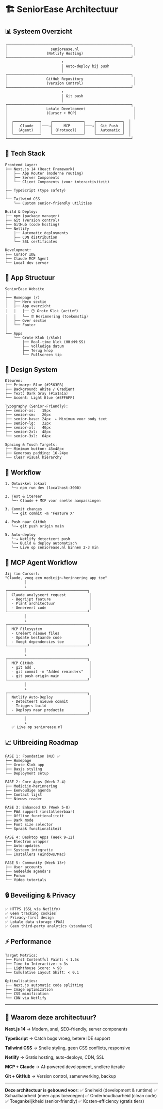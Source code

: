 # 🏗️ SeniorEase Architectuur

## 📊 Systeem Overzicht

```
┌─────────────────────────────────────────────────────────┐
│                    seniorease.nl                         │
│                  (Netlify Hosting)                       │
└─────────────────────────────────────────────────────────┘
                          ↑
                          │ Auto-deploy bij push
                          │
┌─────────────────────────────────────────────────────────┐
│                  GitHub Repository                       │
│                  (Version Control)                       │
└─────────────────────────────────────────────────────────┘
                          ↑
                          │ Git push
                          │
┌─────────────────────────────────────────────────────────┐
│                  Lokale Development                      │
│                  (Cursor + MCP)                          │
│                                                          │
│  ┌────────────┐    ┌──────────────┐    ┌────────────┐  │
│  │   Claude   │───→│     MCP      │───→│  Git Push  │  │
│  │  (Agent)   │    │ (Protocol)   │    │  Automatic │  │
│  └────────────┘    └──────────────┘    └────────────┘  │
└─────────────────────────────────────────────────────────┘
```

## 🎯 Tech Stack

```
Frontend Layer:
├── Next.js 14 (React Framework)
│   ├── App Router (moderne routing)
│   ├── Server Components
│   └── Client Components (voor interactiviteit)
│
├── TypeScript (type safety)
│
└── Tailwind CSS
    └── Custom senior-friendly utilities

Build & Deploy:
├── npm (package manager)
├── Git (version control)
├── GitHub (code hosting)
└── Netlify
    ├── Automatic deployments
    ├── CDN distribution
    └── SSL certificates

Development:
├── Cursor IDE
├── Claude MCP Agent
└── Local dev server
```

## 📱 App Structuur

```
SeniorEase Website
│
├── Homepage (/)
│   ├── Hero sectie
│   ├── App overzicht
│   │   ├── 🕐 Grote Klok (actief)
│   │   └── ⏰ Herinnering (toekomstig)
│   ├── Over sectie
│   └── Footer
│
└── Apps
    └── Grote Klok (/klok)
        ├── Real-time klok (HH:MM:SS)
        ├── Volledige datum
        ├── Terug knop
        └── Fullscreen tip
```

## 🎨 Design System

```
Kleuren:
├── Primary: Blue (#2563EB)
├── Background: White / Gradient
├── Text: Dark Gray (#1a1a1a)
└── Accent: Light Blue (#EFF6FF)

Typography (Senior-Friendly):
├── senior-xs:   18px
├── senior-sm:   20px
├── senior-base: 24px  ← Minimum voor body text
├── senior-lg:   32px
├── senior-xl:   40px
├── senior-2xl:  48px
└── senior-3xl:  64px

Spacing & Touch Targets:
├── Minimum button: 48x48px
├── Generous padding: 16-24px
└── Clear visual hierarchy
```

## 🔄 Workflow

```
1. Ontwikkel lokaal
   └─→ npm run dev (localhost:3000)

2. Test & itereer
   └─→ Claude + MCP voor snelle aanpassingen

3. Commit changes
   └─→ git commit -m "Feature X"

4. Push naar GitHub
   └─→ git push origin main

5. Auto-deploy
   └─→ Netlify detecteert push
   └─→ Build & deploy automatisch
   └─→ Live op seniorease.nl binnen 2-3 min
```

## 🚀 MCP Agent Workflow

```
Jij (in Cursor):
"Claude, voeg een medicijn-herinnering app toe"
         │
         ↓
┌─────────────────────────────────────┐
│  Claude analyseert request           │
│  - Begrijpt feature                  │
│  - Plant architectuur                │
│  - Genereert code                    │
└─────────────────────────────────────┘
         │
         ↓
┌─────────────────────────────────────┐
│  MCP Filesystem                      │
│  - Creëert nieuwe files              │
│  - Update bestaande code             │
│  - Voegt dependencies toe            │
└─────────────────────────────────────┘
         │
         ↓
┌─────────────────────────────────────┐
│  MCP GitHub                          │
│  - git add .                         │
│  - git commit -m "Added reminders"   │
│  - git push origin main              │
└─────────────────────────────────────┘
         │
         ↓
┌─────────────────────────────────────┐
│  Netlify Auto-Deploy                 │
│  - Detecteert nieuwe commit          │
│  - Triggers build                    │
│  - Deploys naar productie            │
└─────────────────────────────────────┘
         │
         ↓
   ✅ Live op seniorease.nl
```

## 📈 Uitbreiding Roadmap

```
FASE 1: Foundation (NU) ✅
├── Homepage
├── Grote Klok app
├── Basis styling
└── Deployment setup

FASE 2: Core Apps (Week 2-4)
├── Medicijn-herinnering
├── Eenvoudige agenda
├── Contact lijst
└── Nieuws reader

FASE 3: Enhanced UX (Week 5-8)
├── PWA support (installeerbaar)
├── Offline functionaliteit
├── Dark mode
├── Font size selector
└── Spraak functionaliteit

FASE 4: Desktop Apps (Week 9-12)
├── Electron wrapper
├── Auto-updates
├── Systeem integratie
└── Installers (Windows/Mac)

FASE 5: Community (Week 13+)
├── User accounts
├── Gedeelde agenda's
├── Forum
└── Video tutorials
```

## 🔒 Beveiliging & Privacy

```
✅ HTTPS (SSL via Netlify)
✅ Geen tracking cookies
✅ Privacy-first design
✅ Lokale data storage (PWA)
✅ Geen third-party analytics (standaard)
```

## ⚡ Performance

```
Target Metrics:
├── First Contentful Paint: < 1.5s
├── Time to Interactive: < 3s
├── Lighthouse Score: > 90
└── Cumulative Layout Shift: < 0.1

Optimalisaties:
├── Next.js automatic code splitting
├── Image optimization
├── CSS minification
└── CDN via Netlify
```

---

## 🎯 Waarom deze architectuur?

**Next.js 14**
→ Modern, snel, SEO-friendly, server components

**TypeScript**
→ Catch bugs vroeg, betere IDE support

**Tailwind CSS**
→ Snelle styling, geen CSS conflicts, responsive

**Netlify**
→ Gratis hosting, auto-deploys, CDN, SSL

**MCP + Claude**
→ AI-powered development, snellere iteratie

**Git + GitHub**
→ Version control, samenwerking, backup

---

**Deze architectuur is gebouwd voor:**
✅ Snelheid (development & runtime)
✅ Schaalbaarheid (meer apps toevoegen)
✅ Onderhoudbaarheid (clean code)
✅ Toegankelijkheid (senior-friendly)
✅ Kosten-efficiency (gratis tiers)
